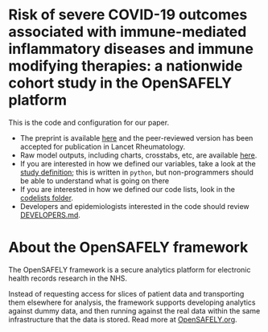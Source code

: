 # Risk of severe COVID-19 outcomes associated with immune-mediated inflammatory diseases and immune modifying therapies: a nationwide cohort study in the OpenSAFELY platform

This is the code and configuration for our paper.

* The preprint is available [here](https://www.medrxiv.org/content/10.1101/2021.09.03.21262888v2) and the peer-reviewed version has been accepted for publication in Lancet Rheumatology.
* Raw model outputs, including charts, crosstabs, etc, are available [here](https://jobs.opensafely.org/datalab/immunosuppresant-medication/immunosuppressant-meds-research/outputs/).
* If you are interested in how we defined our variables, take a look at the [study definition](analysis/study_definition.py); this is written in `python`, but non-programmers should be able to understand what is going on there
* If you are interested in how we defined our code lists, look in the [codelists folder](./codelists/).
* Developers and epidemiologists interested in the code should review
[DEVELOPERS.md](./docs/DEVELOPERS.md).

# About the OpenSAFELY framework

The OpenSAFELY framework is a secure analytics platform for electronic health records research in the NHS.

Instead of requesting access for slices of patient data and transporting them elsewhere for analysis, the framework supports developing analytics against dummy data, and then running against the real data within the same infrastructure that the data is stored. Read more at [OpenSAFELY.org](https://opensafely.org).

